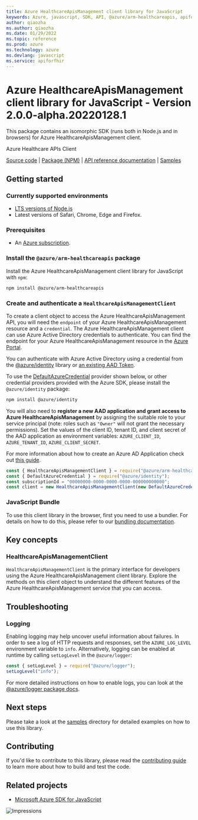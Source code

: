```yaml
---
title: Azure HealthcareApisManagement client library for JavaScript
keywords: Azure, javascript, SDK, API, @azure/arm-healthcareapis, apiforfhir
author: qiaozha
ms.author: qiaozha
ms.date: 01/29/2022
ms.topic: reference
ms.prod: azure
ms.technology: azure
ms.devlang: javascript
ms.service: apiforfhir
---
```

# Azure HealthcareApisManagement client library for JavaScript - Version 2.0.0-alpha.20220128.1 


This package contains an isomorphic SDK (runs both in Node.js and in browsers) for Azure HealthcareApisManagement client.

Azure Healthcare APIs Client

[Source code](https://github.com/Azure/azure-sdk-for-js/tree/main/sdk/healthcareapis/arm-healthcareapis) |
[Package (NPM)](https://www.npmjs.com/package/@azure/arm-healthcareapis) |
[API reference documentation](https://docs.microsoft.com/javascript/api/@azure/arm-healthcareapis) |
[Samples](https://github.com/Azure-Samples/azure-samples-js-management)

## Getting started

### Currently supported environments

- [LTS versions of Node.js](https://nodejs.org/about/releases/)
- Latest versions of Safari, Chrome, Edge and Firefox.

### Prerequisites

- An [Azure subscription][azure_sub].

### Install the `@azure/arm-healthcareapis` package

Install the Azure HealthcareApisManagement client library for JavaScript with `npm`:

```bash
npm install @azure/arm-healthcareapis
```

### Create and authenticate a `HealthcareApisManagementClient`

To create a client object to access the Azure HealthcareApisManagement API, you will need the `endpoint` of your Azure HealthcareApisManagement resource and a `credential`. The Azure HealthcareApisManagement client can use Azure Active Directory credentials to authenticate.
You can find the endpoint for your Azure HealthcareApisManagement resource in the [Azure Portal][azure_portal].

You can authenticate with Azure Active Directory using a credential from the [@azure/identity][azure_identity] library or [an existing AAD Token](https://github.com/Azure/azure-sdk-for-js/blob/master/sdk/identity/identity/samples/AzureIdentityExamples.md#authenticating-with-a-pre-fetched-access-token).

To use the [DefaultAzureCredential][defaultazurecredential] provider shown below, or other credential providers provided with the Azure SDK, please install the `@azure/identity` package:

```bash
npm install @azure/identity
```

You will also need to **register a new AAD application and grant access to Azure HealthcareApisManagement** by assigning the suitable role to your service principal (note: roles such as `"Owner"` will not grant the necessary permissions).
Set the values of the client ID, tenant ID, and client secret of the AAD application as environment variables: `AZURE_CLIENT_ID`, `AZURE_TENANT_ID`, `AZURE_CLIENT_SECRET`.

For more information about how to create an Azure AD Application check out [this guide](https://docs.microsoft.com/azure/active-directory/develop/howto-create-service-principal-portal).

```javascript
const { HealthcareApisManagementClient } = require("@azure/arm-healthcareapis");
const { DefaultAzureCredential } = require("@azure/identity");
const subscriptionId = "00000000-0000-0000-0000-000000000000";
const client = new HealthcareApisManagementClient(new DefaultAzureCredential(), subscriptionId);
```


### JavaScript Bundle
To use this client library in the browser, first you need to use a bundler. For details on how to do this, please refer to our [bundling documentation](https://aka.ms/AzureSDKBundling).

## Key concepts

### HealthcareApisManagementClient

`HealthcareApisManagementClient` is the primary interface for developers using the Azure HealthcareApisManagement client library. Explore the methods on this client object to understand the different features of the Azure HealthcareApisManagement service that you can access.

## Troubleshooting

### Logging

Enabling logging may help uncover useful information about failures. In order to see a log of HTTP requests and responses, set the `AZURE_LOG_LEVEL` environment variable to `info`. Alternatively, logging can be enabled at runtime by calling `setLogLevel` in the `@azure/logger`:

```javascript
const { setLogLevel } = require("@azure/logger");
setLogLevel("info");
```

For more detailed instructions on how to enable logs, you can look at the [@azure/logger package docs](https://github.com/Azure/azure-sdk-for-js/tree/main/sdk/core/logger).

## Next steps

Please take a look at the [samples](https://github.com/Azure-Samples/azure-samples-js-management) directory for detailed examples on how to use this library.

## Contributing

If you'd like to contribute to this library, please read the [contributing guide](https://github.com/Azure/azure-sdk-for-js/blob/main/CONTRIBUTING.md) to learn more about how to build and test the code.

## Related projects

- [Microsoft Azure SDK for JavaScript](https://github.com/Azure/azure-sdk-for-js)

![Impressions](https://azure-sdk-impressions.azurewebsites.net/api/impressions/azure-sdk-for-js%2Fsdk%2Fhealthcareapis%2Farm-healthcareapis%2FREADME.png)

[azure_cli]: https://docs.microsoft.com/cli/azure
[azure_sub]: https://azure.microsoft.com/free/
[azure_sub]: https://azure.microsoft.com/free/
[azure_portal]: https://portal.azure.com
[azure_identity]: https://github.com/Azure/azure-sdk-for-js/tree/main/sdk/identity/identity
[defaultazurecredential]: https://github.com/Azure/azure-sdk-for-js/tree/main/sdk/identity/identity#defaultazurecredential

